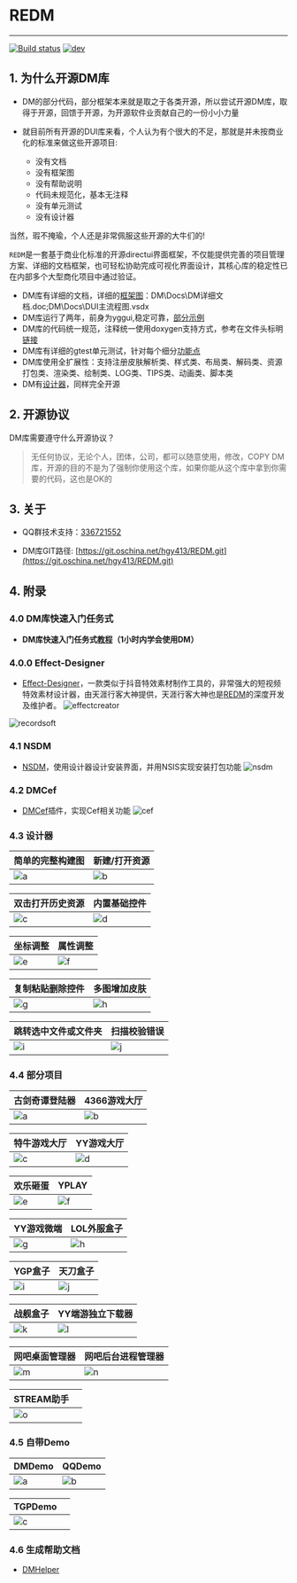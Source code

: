 # REDM  
---

[![Build status](https://ci.appveyor.com/api/projects/status/5dq8665euimtgfw7/branch/master?svg=true)](https://ci.appveyor.com/project/halx99/redm/branch/master)
[![dev](https://img.shields.io/badge/v2.0.0-alpha7-blue.svg)](https://github.com/simdsoft/REDM/releases)

## 1. 为什么开源DM库
* DM的部分代码，部分框架本来就是取之于各类开源，所以尝试开源DM库，取得于开源，回馈于开源，为开源软件业贡献自己的一份小小力量
* 就目前所有开源的DUI库来看，个人认为有个很大的不足，那就是并未按商业化的标准来做这些开源项目:

  - 没有文档  
  - 没有框架图  
  - 没有帮助说明  
  - 代码未规范化，基本无注释  
  - 没有单元测试  
  - 没有设计器    

当然，瑕不掩瑜，个人还是非常佩服这些开源的大牛们的!  
  
`REDM`是一套基于商业化标准的开源directui界面框架，不仅能提供完善的项目管理方案、详细的文档框架，也可轻松协助完成可视化界面设计，其核心库的稳定性已在内部多个大型商化项目中通过验证。 

* DM库有详细的文档，详细的[框架图](http://hgy413.com/2086.html)：DM\Docs\DM详细文档.doc;DM\Docs\DUI主流程图.vsdx
* DM库运行了两年，前身为yggui,稳定可靠，[部分示例](http://hgy413.com/3392.html)
* DM库的代码统一规范，注释统一使用doxygen支持方式，参考在文件头标明[链接](http://hgy413.com/3388.html)
* DM库有详细的gtest单元测试，针对每个细分[功能点](http://hgy413.com/2020.html)
* DM库使用全扩展性：支持注册皮肤解析类、样式类、布局类、解码类、资源打包类、渲染类、绘制类、LOG类、TIPS类、动画类、脚本类
* DM有[设计器](http://hgy413.com/3382.html)，同样完全开源
  
  
## 2. 开源协议
DM库需要遵守什么开源协议？
> 无任何协议，无论个人，团体，公司，都可以随意使用，修改，COPY DM库，开源的目的不是为了强制你使用这个库，如果你能从这个库中拿到你需要的代码，这也是OK的

## 3. 关于  
* QQ群技术支持：[336721552](http://shang.qq.com/wpa/qunwpa?idkey=a4eb76996f3c7cb6018a3ca375a5df3360ba818579f60516092edd9ed1de23a8)

* DM库GIT路径:
    [https://git.oschina.net/hgy413/REDM.git](https://git.oschina.net/hgy413/REDM.git)

   
     
## 4. 附录

### 4.0 DM库快速入门任务式
* **DM库快速入门任务式[教程](http://hgy413.com/3426.html)（1小时内学会使用DM）**

### 4.0.0 Effect-Designer
* [Effect-Designer](https://gitee.com/lzlong88/Effect-Designer)，一款类似于抖音特效素材制作工具的，非常强大的短视频特效素材设计器，由天涯行客大神提供，天涯行客大神也是[REDM](https://gitee.com/hgy413/REDM)的深度开发及维护者。
![effectcreator](https://gitee.com/lzlong88/gitstore/raw/master/PicStore/effectcreator.png) 

![recordsoft](https://gitee.com/lzlong88/gitstore/raw/master/PicStore/recordsoft.gif)

### 4.1 NSDM
* [NSDM](https://gitee.com/hgy413/NSDM)，使用设计器设计安装界面，并用NSIS实现安装打包功能 
![nsdm](https://gitee.com/hgy413/NSDM/raw/master/Docs/nsdm.gif)

### 4.2 DMCef
* [DMCef](https://gitee.com/hgy413/DMCef)插件，实现Cef相关功能
![cef](https://gitee.com/hgy413/DMCef/raw/master/Docs/cef.gif)

### 4.3 设计器

| 简单的完整构建图 | 新建/打开资源 |
| --- | --- |
| ![a](https://gitee.com/hgy413/DMHelper/raw/master/Docs/yanshi/designer/a.gif) | ![b](https://gitee.com/hgy413/DMHelper/raw/master/Docs/yanshi/designer/b.gif) |

| 双击打开历史资源 | 内置基础控件 |
| --- | --- |
| ![c](https://gitee.com/hgy413/DMHelper/raw/master/Docs/yanshi/designer/c.gif) | ![d](https://gitee.com/hgy413/DMHelper/raw/master/Docs/yanshi/designer/d.gif) |

| 坐标调整 | 属性调整 |
| --- | --- |
| ![e](https://gitee.com/hgy413/DMHelper/raw/master/Docs/yanshi/designer/e.gif) | ![f](https://gitee.com/hgy413/DMHelper/raw/master/Docs/yanshi/designer/f.gif) |


| 复制粘贴删除控件 | 多图增加皮肤 |
| --- | --- |
| ![g](https://gitee.com/hgy413/DMHelper/raw/master/Docs/yanshi/designer/g.gif) | ![h](https://gitee.com/hgy413/DMHelper/raw/master/Docs/yanshi/designer/h.gif) |

| 跳转选中文件或文件夹 | 扫描校验错误 |
| --- | --- |
| ![i](https://gitee.com/hgy413/DMHelper/raw/master/Docs/yanshi/designer/i.gif) | ![j](https://gitee.com/hgy413/DMHelper/raw/master/Docs/yanshi/designer/j.gif) |


### 4.4 部分项目

| 古剑奇谭登陆器 | 4366游戏大厅 |
| --- | --- |
| ![a](https://gitee.com/hgy413/DMHelper/raw/master/Docs/yanshi/xiangmo/a.gif) | ![b](https://gitee.com/hgy413/DMHelper/raw/master/Docs/yanshi/xiangmo/b.gif) |

| 特牛游戏大厅 | YY游戏大厅 |
| --- | --- |
| ![c](https://gitee.com/hgy413/DMHelper/raw/master/Docs/yanshi/xiangmo/c.gif) | ![d](https://gitee.com/hgy413/DMHelper/raw/master/Docs/yanshi/xiangmo/d.gif) |

| 欢乐砸蛋 | YPLAY |
| --- | --- |
| ![e](https://gitee.com/hgy413/DMHelper/raw/master/Docs/yanshi/xiangmo/e.gif) | ![f](https://gitee.com/hgy413/DMHelper/raw/master/Docs/yanshi/xiangmo/f.gif) |

| YY游戏微端 | LOL外服盒子 |
| --- | --- |
| ![g](https://gitee.com/hgy413/DMHelper/raw/master/Docs/yanshi/xiangmo/g.gif) | ![h](https://gitee.com/hgy413/DMHelper/raw/master/Docs/yanshi/xiangmo/h.gif) |

| YGP盒子 | 天刀盒子 |
| --- | --- |
| ![i](https://gitee.com/hgy413/DMHelper/raw/master/Docs/yanshi/xiangmo/i.gif) | ![j](https://gitee.com/hgy413/DMHelper/raw/master/Docs/yanshi/xiangmo/j.gif) |


| 战舰盒子 | YY端游独立下载器 |
| --- | --- |
| ![k](https://gitee.com/hgy413/DMHelper/raw/master/Docs/yanshi/xiangmo/k.gif) | ![l](https://gitee.com/hgy413/DMHelper/raw/master/Docs/yanshi/xiangmo/l.gif) |

| 网吧桌面管理器 | 网吧后台进程管理器 |
| --- | --- |
| ![m](https://gitee.com/hgy413/DMHelper/raw/master/Docs/yanshi/xiangmo/m.gif) | ![n](https://gitee.com/hgy413/DMHelper/raw/master/Docs/yanshi/xiangmo/n.gif) |

| STREAM助手 |  |
| --- | --- |
| ![o](https://gitee.com/hgy413/DMHelper/raw/master/Docs/yanshi/xiangmo/o.gif) | |


### 4.5 自带Demo
| DMDemo | QQDemo |
| --- | --- |
| ![a](https://gitee.com/hgy413/DMHelper/raw/master/Docs/yanshi/demo/a.gif) | ![b](https://gitee.com/hgy413/DMHelper/raw/master/Docs/yanshi/demo/b.gif) |

| TGPDemo |  |
| --- | --- |
| ![c](https://gitee.com/hgy413/DMHelper/raw/master/Docs/yanshi/demo/c.gif) | |

### 4.6 生成帮助文档
* [DMHelper](https://gitee.com/hgy413/DMHelper)
